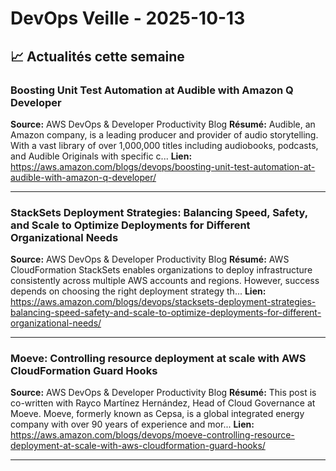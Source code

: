 # DevOps Veille - 2025-10-13

## 📈 Actualités cette semaine

### Boosting Unit Test Automation at Audible with Amazon Q Developer
**Source:** AWS DevOps & Developer Productivity Blog
**Résumé:** Audible, an Amazon company, is a leading producer and provider of audio storytelling. With a vast library of over 1,000,000 titles including audiobooks, podcasts, and Audible Originals with specific c...
**Lien:** https://aws.amazon.com/blogs/devops/boosting-unit-test-automation-at-audible-with-amazon-q-developer/

---

### StackSets Deployment Strategies: Balancing Speed, Safety, and Scale to Optimize Deployments for Different Organizational Needs
**Source:** AWS DevOps & Developer Productivity Blog
**Résumé:** AWS CloudFormation StackSets enables organizations to deploy infrastructure consistently across multiple AWS accounts and regions. However, success depends on choosing the right deployment strategy th...
**Lien:** https://aws.amazon.com/blogs/devops/stacksets-deployment-strategies-balancing-speed-safety-and-scale-to-optimize-deployments-for-different-organizational-needs/

---

### Moeve: Controlling resource deployment at scale with AWS CloudFormation Guard Hooks
**Source:** AWS DevOps & Developer Productivity Blog
**Résumé:** This post is co-written with Rayco Martínez Hernández, Head of Cloud Governance at Moeve. Moeve, formerly known as Cepsa, is a global integrated energy company with over 90 years of experience and mor...
**Lien:** https://aws.amazon.com/blogs/devops/moeve-controlling-resource-deployment-at-scale-with-aws-cloudformation-guard-hooks/

---

